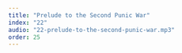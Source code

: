 ```yaml
---
title: "Prelude to the Second Punic War"
index: "22"
audio: "22-prelude-to-the-second-punic-war.mp3"
order: 25
---
```

